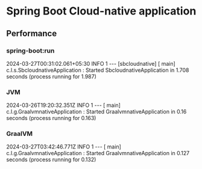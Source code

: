 # Spring Boot Cloud-native application

## Performance

### spring-boot:run
2024-03-27T00:31:02.061+05:30  INFO 1 --- [sbcloudnative] [           main] c.l.s.SbcloudnativeApplication           : Started SbcloudnativeApplication in 1.708 seconds (process running for 1.987)
### JVM 
2024-03-26T19:20:32.351Z  INFO 1 --- [           main] c.l.g.GraalvmnativeApplication           : Started GraalvmnativeApplication in 0.16 seconds (process running for 0.163)
### GraalVM
2024-03-27T03:42:46.771Z  INFO 1 --- [           main] c.l.g.GraalvmnativeApplication           : Started GraalvmnativeApplication in 0.127 seconds (process running for 0.132)
